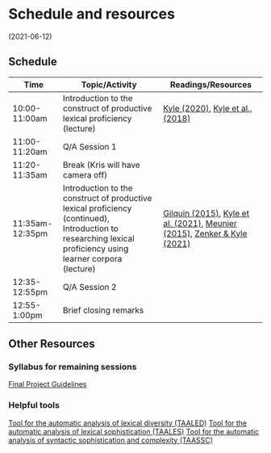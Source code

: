 # Schedule and resources
(2021-06-12)

## Schedule


| Time | Topic/Activity | Readings/Resources |
|-----------------|----------------|----------------|
| 10:00-11:00am | Introduction to the construct of productive lexical proficiency (lecture) | [Kyle (2020)](https://github.com/kristopherkyle/TUJ-Public-2021/raw/main/docs/2020%20Kyle%20Measuring%20LexRich%20Chp.pdf), [Kyle et al., (2018)](https://github.com/kristopherkyle/TUJ-Public-2021/raw/main/docs/2018%20Kyle%20Crossley%20Berger%20BRM.pdf)|
| 11:00-11:20am | Q/A Session 1 ||
| 11:20-11:35am | Break (Kris will have camera off) ||
| 11:35am-12:35pm | Introduction to the construct of productive lexical proficiency (continued), Introduction to researching lexical proficiency using learner corpora (lecture) | [Gilquin (2015)](https://github.com/kristopherkyle/TUJ-Public-2021/raw/main/docs/Gilquin%202015%20from_design_to_collection_of_learner_corpora.pdf), [Kyle et al. (2021)](), [Meunier (2015)](https://github.com/kristopherkyle/TUJ-Public-2021/raw/main/docs/meunier%202015%20developmental_patterns_in_learner_corpora.pdf), [Zenker & Kyle (2021)](https://github.com/kristopherkyle/TUJ-Public-2021/raw/main/docs/2021%20Zenker%20Kyle%20AW.pdf)|
| 12:35-12:55pm | Q/A Session 2 ||
| 12:55-1:00pm | Brief closing remarks ||


## Other Resources

### Syllabus for remaining sessions
[Final Project Guidelines](https://github.com/kristopherkyle/TUJ-Public-2021/raw/main/docs/Distinguished%20Lecturer%20Series%20Project_Kyle_2021.doc)

### Helpful tools
[Tool for the automatic analysis of lexical diversity (TAALED)](https://www.linguisticanalysistools.org/taaled.html)
[Tool for the automatic analysis of lexical sophistication (TAALES)](https://www.linguisticanalysistools.org/taales.html)
[Tool for the automatic analysis of syntactic sophistication and complexity (TAASSC)](https://www.linguisticanalysistools.org/taassc.html)
